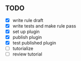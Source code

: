 ## TODO

- [x] write rule draft
- [x] write tests and make rule pass
- [x] set up plugin
- [x] publish plugin
- [x] test published plugin
- [ ] tutorialize
- [ ] review tutorial